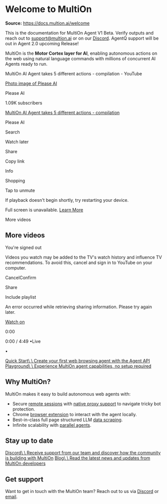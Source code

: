 # Welcome to MultiOn

**Source:** https://docs.multion.ai/welcome

This is the documentation for MultiOn Agent V1 Beta. Verify outputs and reach out to [support@multion.ai](mailto:support@multion.ai) or on our [Discord](https://discord.gg/multion). AgentQ support will be out in Agent 2.0 upcoming Release!

MultiOn is the **Motor Cortex layer for AI**, enabling autonomous actions on the web using natural language commands with millions of concurrent AI Agents ready to run.

MultiOn AI Agent takes 5 different actions - compilation - YouTube

[Photo image of Please AI](https://www.youtube.com/channel/UCDWyIC4NJGaCRXAm8JuDLeQ?embeds_referring_euri=https%3A%2F%2Fdocs.multion.ai%2F)

Please AI

1.09K subscribers

[MultiOn AI Agent takes 5 different actions - compilation](https://www.youtube.com/watch?v=lA8HPhSDR64)

Please AI

Search

Watch later

Share

Copy link

Info

Shopping

Tap to unmute

If playback doesn't begin shortly, try restarting your device.

Full screen is unavailable. [Learn More](https://support.google.com/youtube/answer/6276924)

More videos

## More videos

You're signed out

Videos you watch may be added to the TV's watch history and influence TV recommendations. To avoid this, cancel and sign in to YouTube on your computer.

CancelConfirm

Share

Include playlist

An error occurred while retrieving sharing information. Please try again later.

[Watch on](https://www.youtube.com/watch?v=lA8HPhSDR64&embeds_referring_euri=https%3A%2F%2Fdocs.multion.ai%2F)

0:00

0:00 / 4:49
•Live

•

[Quick Start\\
\\
Create your first web browsing agent with the Agent API](https://docs.multion.ai/quick-start) [Playground\\
\\
Experience MultiOn agent capabilities, no setup required](https://app.multion.ai/playground)

## Why MultiOn?

MultiOn makes it easy to build autonomous web agents with:

- Secure [remote sessions](https://docs.multion.ai/learn/sessions) with [native proxy support](https://docs.multion.ai/learn/sessions#use-proxy) to navigate tricky bot protection.
- Chrome [browser extension](https://docs.multion.ai/learn/browser-extension) to interact with the agent locally.
- Best-in-class full page structured LLM [data scraping](https://docs.multion.ai/learn/retrieve).
- Infinite scalability with [parallel agents](https://docs.multion.ai/build/hm#scrape-multiple-pages-in-parallel).

## Stay up to date

[Discord\\
\\
Receive support from our team and discover how the community is building with MultiOn](https://discord.gg/multion) [Blog\\
\\
Read the latest news and updates from MultiOn developers](https://www.multion.ai/blog)

## Get support

Want to get in touch with the MultiOn team? Reach out to us via [Discord](https://discord.gg/multion) or [email](mailto:tech@multion.ai).